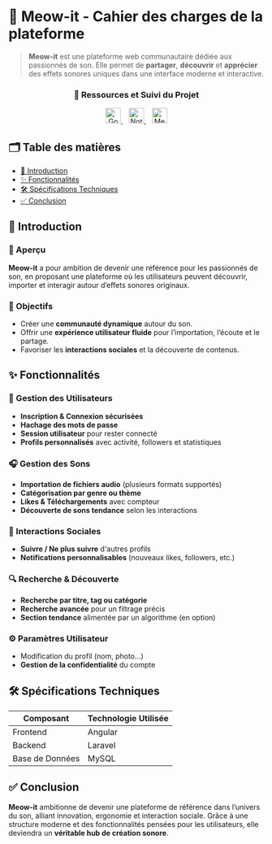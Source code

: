 # 🎵 Meow-it - Cahier des charges de la plateforme

> **Meow-it** est une plateforme web communautaire dédiée aux passionnés de son. Elle permet de **partager**, **découvrir** et **apprécier** des effets sonores uniques dans une interface moderne et interactive.

<div align="center">
  <h3>📁 Ressources et Suivi du Projet</h3>
  <p>
    <a href="https://drive.google.com/drive/folders/1Y3fxcTsiJ2nF_YQMAfViY1RmNV1n2Q-l?usp=drive_link" target="_blank">
      <img src="https://www.gstatic.com/images/icons/material/product/2x/drive_48dp.png" width="30" alt="Google Drive" title="Captures d'écran et ressources" />
    </a>
    &nbsp;&nbsp;
    <a href="https://occipital-tornado-e71.notion.site/meow-it-Avancement-du-projet-individuel-3de5a67faebd485bb4b50ef819efee02?pvs=25" target="_blank">
      <img src="https://upload.wikimedia.org/wikipedia/commons/4/45/Notion_app_logo.png" width="30" alt="Notion" title="Suivi du projet" />
    </a>
    &nbsp;&nbsp;
    <a href="https://github.com/imossama/Plateforme-web-d-effets-sonores/blob/main/fullstack/README.md" target="_blank">
      <img src="https://64.media.tumblr.com/15b7fc60bbe2fd927bc223ba628d57a5/tumblr_mrub1w37AL1swnmv6o1_400.pnj" width="30" alt="Meow-it GitHub" title="Documentation du code" />
    </a>
  </p>
</div>

## 🗂 Table des matières

- [🧭 Introduction](#-introduction)
- [✨ Fonctionnalités](#-fonctionnalités)
- [🛠️ Spécifications Techniques](#️-spécifications-techniques)
- [✅ Conclusion](#-conclusion)

## 🧭 Introduction

### 🎯 Aperçu
**Meow-it** a pour ambition de devenir une référence pour les passionnés de son, en proposant une plateforme où les utilisateurs peuvent découvrir, importer et interagir autour d’effets sonores originaux.

### 🧱 Objectifs

- Créer une **communauté dynamique** autour du son.
- Offrir une **expérience utilisateur fluide** pour l’importation, l’écoute et le partage.
- Favoriser les **interactions sociales** et la découverte de contenus.

## ✨ Fonctionnalités

### 👤 Gestion des Utilisateurs

- **Inscription & Connexion sécurisées**
- **Hachage des mots de passe**
- **Session utilisateur** pour rester connecté
- **Profils personnalisés** avec activité, followers et statistiques

### 🎧 Gestion des Sons

- **Importation de fichiers audio** (plusieurs formats supportés)
- **Catégorisation par genre ou thème**
- **Likes & Téléchargements** avec compteur
- **Découverte de sons tendance** selon les interactions

### 💬 Interactions Sociales

- **Suivre / Ne plus suivre** d'autres profils
- **Notifications personnalisables** (nouveaux likes, followers, etc.)

### 🔍 Recherche & Découverte

- **Recherche par titre, tag ou catégorie**
- **Recherche avancée** pour un filtrage précis
- **Section tendance** alimentée par un algorithme (en option)

### ⚙️ Paramètres Utilisateur

- Modification du profil (nom, photo…)
- **Gestion de la confidentialité** du compte

## 🛠️ Spécifications Techniques

| Composant     | Technologie Utilisée |
|---------------|----------------------|
| Frontend      | Angular              |
| Backend       | Laravel              |
| Base de Données | MySQL              |

## ✅ Conclusion

**Meow-it** ambitionne de devenir une plateforme de référence dans l’univers du son, alliant innovation, ergonomie et interaction sociale. Grâce à une structure moderne et des fonctionnalités pensées pour les utilisateurs, elle deviendra un **véritable hub de création sonore**.
